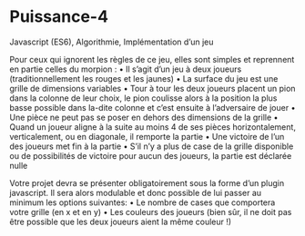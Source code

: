 # Puissance-4
Javascript (ES6), Algorithmie, Implémentation d’un jeu

Pour ceux qui ignorent les règles de ce jeu, elles sont simples et reprennent en partie celles du morpion :
• Il s’agit d’un jeu à deux joueurs (traditionnellement les rouges et les jaunes)
• La surface du jeu est une grille de dimensions variables
• Tour à tour les deux joueurs placent un pion dans la colonne de leur choix, le pion coulisse alors à la
position la plus basse possible dans la-dite colonne et c’est ensuite à l’adversaire de jouer
• Une pièce ne peut pas se poser en dehors des dimensions de la grille
• Quand un joueur aligne à la suite au moins 4 de ses pièces horizontalement, verticalement, ou en
diagonale, il remporte la partie
• Une victoire de l’un des joueurs met fin à la partie
• S’il n’y a plus de case de la grille disponible ou de possibilités de victoire pour aucun des joueurs, la
partie est déclarée nulle

Votre projet devra se présenter obligatoirement sous la forme d’un plugin javascript.
Il sera alors modulable et donc possible de lui passer au minimum les options suivantes:
• Le nombre de cases que comportera votre grille (en x et en y)
• Les couleurs des joueurs (bien sûr, il ne doit pas être possible que les deux joueurs aient la même
couleur !)

